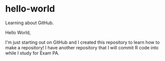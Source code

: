 # hello-world
Learning about GitHub.

Hello World,

I'm just starting out on GitHub and I created this repository to learn how to make a repository!  I have another repository that I will commit R code into while I study for Exam PA.

